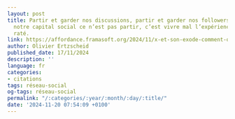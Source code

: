 ```yaml
---
layout: post
title: Partir et garder nos discussions, partir et garder nos followers, partir garder
  notre capital social ce n’est pas partir, c’est vivre mal l’expérience d’un déplacement
  raté.
link: https://affordance.framasoft.org/2024/11/x-et-son-exode-comment-quitter-une-foret-lorsque-lon-est-un-arbre
author: Olivier Ertzscheid
published_date: 17/11/2024
description: ''
language: fr
categories:
- citations
tags: réseau-social
og-tags: réseau-social
permalink: "/:categories/:year/:month/:day/:title/"
date: '2024-11-20 07:54:09 +0100'
---
```

